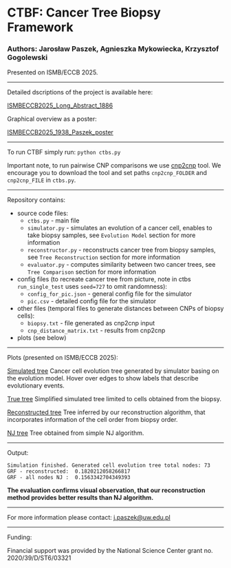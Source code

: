 # CTBF: Cancer Tree Biopsy Framework

### Authors: Jarosław Paszek, Agnieszka Mykowiecka, Krzysztof Gogolewski

Presented on ISMB/ECCB 2025.

_____

Detailed dscriptions of the project is available here:

[ISMBECCB2025_Long_Abstract_1886](https://j-paszek.github.io/ctbf/ISMBECCB2025_Long_Abstract_1886.pdf)

Graphical overview as a poster:

[ISMBECCB2025_1938_Paszek_poster](https://j-paszek.github.io/ctbf/ISMBECCB2025_1938_Paszek_poster.pdf)

_____

To run CTBF simply run:
`python ctbs.py`

Important note, to run pairwise CNP comparisons we use [cnp2cnp](https://github.com/AEVO-lab/cnp2cnp) tool.
We encourage you to download the tool and set paths `cnp2cnp_FOLDER` and `cnp2cnp_FILE` in `ctbs.py`.

_____

Repository contains:
- source code files:
  - `ctbs.py` - main file
  - `simulator.py` - simulates an evolution of a cancer cell, enables to take biopsy samples, see `Evolution Model` section for more information
  - `reconstructor.py` - reconstructs cancer tree from biopsy samples, see `Tree Reconstruction` section for more information
  - `evaluator.py` - computes similarity between two cancer trees, see `Tree Comparison` section for more information 
- config files (to recreate cancer tree from picture, note in ctbs `run_single_test` uses `seed=727` to omit randomness):
  - `config_for_pic.json` - general config file for the simulator 
  - `pic.csv` - detailed config file for the simulator
- other files (temporal files to generate distances between CNPs of biopsy cells):
  - `biopsy.txt` - file generated as cnp2cnp input
  - `cnp_distance_matrix.txt` - results from cnp2cnp
- plots (see below)

____

Plots (presented on ISMB/ECCB 2025): 

[Simulated tree](https://j-paszek.github.io/ctbf/simulated_tree.html) Cancer cell evolution tree generated by 
simulator basing on the evolution model. Hover over edges to show labels that describe evolutionary events.

[True tree](https://j-paszek.github.io/ctbf/true_tree.html) Simplified simulated tree limited to cells obtained from the biopsy.

[Reconstructed tree](https://j-paszek.github.io/ctbf/reconstructed.html) Tree inferred by our reconstruction 
algorithm, that incorporates information of the cell order from biopsy order.

[NJ tree](https://j-paszek.github.io/ctbf/nj.html) Tree obtained from simple NJ algorithm. 

____
Output:

```Number of biopsy cells:  20
Simulation finished. Generated cell evolution tree total nodes: 73
GRF - reconstructed:  0.1820212058266817
GRF - all nodes NJ :  0.1563342704349393
```

**The evaluation confirms visual observation, that our reconstruction method provides better results than 
NJ algorithm.** 

____

For more information please contact: j.paszek@uw.edu.pl 

____

Funding:

Financial support was provided by the National Science Center grant no. 2020/39/D/ST6/03321
